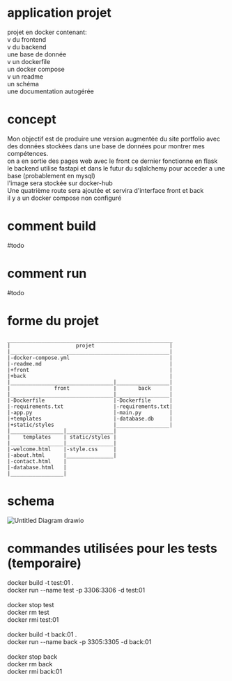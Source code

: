 # application projet
projet en docker contenant:</br>
v du frontend</br>
v du backend</br>
une base de donnée</br>
v un dockerfile</br>
un docker compose</br>
v un readme</br>
un schéma</br>
une documentation autogérée</br>
# concept
Mon objectif est de produire une version augmentée du site portfolio avec des données stockées dans une base de données pour montrer mes compétences.</br>
on a en sortie des pages web avec le front ce dernier fonctionne en flask</br>
le backend utilise fastapi et dans le futur du sqlalchemy pour acceder a une base (probablement en mysql)</br>
l'image sera stockée sur docker-hub</br>
Une quatrième route sera ajoutée et servira d'interface front et back</br>
il y a un docker compose non configuré</br>

# comment build
#todo
# comment run
#todo

# forme du projet


    _____________________________________________________
    |                     projet                        |
    |___________________________________________________|
    |-docker-compose.yml                                |
    |-readme.md                                         |
    |+front                                             |
    |+back                                              |
    |_________________________________|_________________|
    |              front              |       back      |
    |_________________________________|_________________|
    |-Dockerfile                      |-Dockerfile      |
    |-requirements.txt                |-requirements.txt|
    |-app.py                          |-main.py         |
    |+templates                       |-database.db     |
    |+static/styles                   |_________________|
    |_________________|_______________|
    |    templates    | static/styles |
    |_________________|_______________|
    |-welcome.html    |-style.css     |
    |-about.html      |_______________|
    |-contact.html    |
    |-database.html   |
    |_________________|


# schema

![Untitled Diagram drawio](https://user-images.githubusercontent.com/71330618/132662822-e2f2e217-eff7-4743-82e3-369d5531765a.png)


# commandes utilisées pour les tests (temporaire)
docker build -t test:01 .</br>
docker run --name test -p 3306:3306 -d test:01</br>
</br>
docker stop test</br>
docker rm test</br>
docker rmi test:01</br>
</br>
docker build -t back:01 .</br>
docker run --name back -p 3305:3305 -d back:01</br>
</br>
docker stop back</br>
docker rm back</br>
docker rmi back:01</br>
